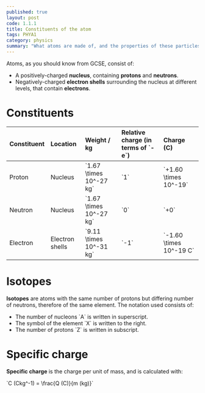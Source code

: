 ```yaml
---
published: true
layout: post
code: 1.1.1
title: Constituents of the atom
tags: PHYA1
category: physics
summary: "What atoms are made of, and the properties of these particles."
---
```



Atoms, as you should know from GCSE, consist of:

+ A positively-charged **nucleus**, containing **protons** and **neutrons**.
+ Negatively-charged **electron shells** surrounding the nucleus at different levels, that contain **electrons**.

# Constituents

| Constituent | Location | Weight / kg | Relative charge (in terms of \`-e\`) |Charge (C)|
|:------------|:---------|:------------|:-------------------------------------|:---------|
| Proton      | Nucleus | \`1.67 \times 10^-27 kg\` |  \`1\`  | \`+1.60 \times 10^-19\`
| Neutron     | Nucleus | \`1.67 \times 10^-27 kg\` |  \`0\`  | \`+0\`
| Electron    | Electron shells | \`9.11 \times 10^-31 kg\` |  \`-1\`  | \`-1.60 \times 10^-19 C\`

# Isotopes
**Isotopes** are atoms with the same number of protons but differing number of neutrons, therefore of the same element. The notation used consists of:

+ The number of nucleons \`A\` is written in superscript.
+ The symbol of the element \`X\` is written to the right.
+ The number of protons \`Z\` is written in subscript.

# Specific charge

**Specific charge** is the charge per unit of mass, and is calculated with:

\`C (Ckg^-1) = \frac{Q (C)}{m (kg)}\`
